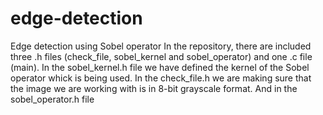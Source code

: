 # edge-detection
Edge detection using Sobel operator 
In the repository, there are included three .h files (check_file, sobel_kernel and sobel_operator) and one .c file (main). 
In the sobel_kernel.h file we have defined the kernel of the Sobel operator whick is being used.
In the check_file.h we are making sure that the image we are working with is in 8-bit grayscale format.
And in the sobel_operator.h file 
